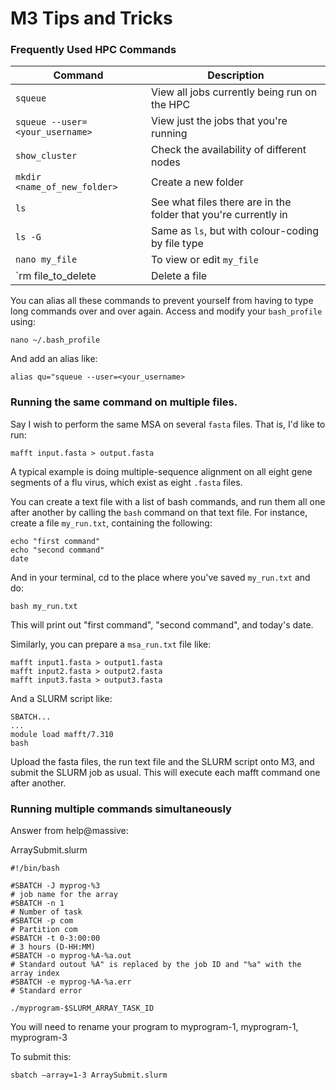 # M3 Tips and Tricks
### Frequently Used HPC Commands

| Command                          | Description         | 
| -------------------------------- | ------------- | 
| `squeue`                         | View all jobs currently being run on the HPC                    |
| `squeue --user=<your_username>`  | View just the jobs that you're running                          |
| `show_cluster`                   | Check the availability of different nodes                       |
| `mkdir <name_of_new_folder>`     | Create a new folder                                             |
| `ls`                             | See what files there are in the folder that you're currently in |
| `ls -G`                          | Same as `ls`, but with colour-coding by file type               |
| `nano my_file`                   | To view or edit `my_file`                                       |
| `rm file_to_delete               | Delete a file                                                   |

You can alias all these commands to prevent yourself from having to type long commands over and over again. Access and modify your `bash_profile` using:

`nano ~/.bash_profile`

And add an alias like:

`alias qu="squeue --user=<your_username>`

### Running the same command on multiple files.
Say I wish to perform the same MSA on several `fasta` files. That is, I'd like to run:

`mafft input.fasta > output.fasta`

A typical example is doing multiple-sequence alignment on all eight gene segments of a flu virus, which exist as eight `.fasta` files.

You can create a text file with a list of bash commands, and run them all one after another by calling the `bash` command on that text file. For instance, create a file `my_run.txt`, containing the following:

```
echo "first command"
echo "second command"
date
```

And in your terminal, cd to the place where you've saved `my_run.txt` and do:

`bash my_run.txt`

This will print out "first command", "second command", and today's date.

Similarly, you can prepare a `msa_run.txt` file like:

```
mafft input1.fasta > output1.fasta
mafft input2.fasta > output2.fasta
mafft input3.fasta > output3.fasta
```

And a SLURM script like:

```
SBATCH...
...
module load mafft/7.310
bash
```

Upload the fasta files, the run text file and the SLURM script onto M3, and submit the SLURM job as usual. This will execute each mafft command one after another.

### Running multiple commands simultaneously
Answer from help@massive:

ArraySubmit.slurm 

```
#!/bin/bash 

#SBATCH -J myprog-%3 
# job name for the array 
#SBATCH -n 1 
# Number of task 
#SBATCH -p com 
# Partition com 
#SBATCH -t 0-3:00:00 
# 3 hours (D-HH:MM) 
#SBATCH -o myprog-%A-%a.out 
# Standard outout %A" is replaced by the job ID and "%a" with the array index 
#SBATCH -e myprog-%A-%a.err 
# Standard error 

./myprogram-$SLURM_ARRAY_TASK_ID 
```

You will need to rename your program to myprogram-1, myprogram-1, myprogram-3 

To submit this: 

```
sbatch –array=1-3 ArraySubmit.slurm 
```
